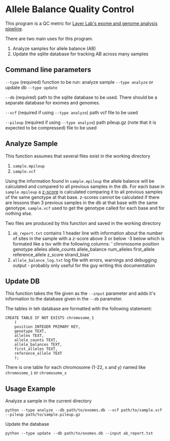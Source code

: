 # Allele Balance Quality Control

This program is a QC metric for [Layer Lab's exome and genome analysis pipeline](https://github.com/javaidm/layer_lab_vc).

There are two main uses for this program.
1. Analyze samples for allele balance (AB)
2. Update the sqlite database for tracking AB across many samples

## Command line parameters
`--type` (required) function to be run: analyze sample `--type analyze` or update db `--type update`

`--db` (required) path to the sqlite database to be used. There should be a separate database for exomes and genomes.

`--vcf` (required if using `--type analyze`) path vcf file to be used

`--pileup` (required if using `--type analyze`) path pileup.gz (note that it is expected to be compressed) file to be used

## Analyze Sample
This function assumes that several files exist in the working directory
1. `sample.mpileup`
2. `sample.vcf`

Using the information found in `sample.mpileup` the allele balance will be calculated and compared to all previous samples in the db. 
For each base in `sample.mpileup` a [z-score](https://en.wikipedia.org/wiki/Standard_score) is calculated comparing it to all previous samples of the same genotype at that base.
z-scores cannot be calculated if there are lessons than 3 previous samples in the db at that base with the same genotype.
`sample.vcf` used to get the genotype called for each base and for nothing else.

Two files are produced by this function and saved in the working directory
1. `ab_report.txt` contains 1 header line with information about the number of sites in the sample with a z-score above 3 or below -3 below which is formated like a tsv with the following columns: '  chromosome   position  genotype alleles allele_counts   allele_balance    num_alleles    first_allele   reference_allele  z_score  strand_bias'
2. `allele_balance_log.txt` log file with errors, warnings and debugging output - probably only useful for the guy writing this documentation

## Update DB

This function takes the file given as the `--input` parameter and adds it's information to the database given in the `--db` parameter.

The tables in teh database are formatted with the following statement:

    CREATE TABLE IF NOT EXISTS chromosome_1
        (
        position INTEGER PRIMARY KEY,
        genotype TEXT,
        alleles TEXT,
        allele_counts TEXT,
        allele_balances TEXT,
        first_alleles TEXT,
        reference_allele TEXT
        );
There is one table for each chromosome (1-22, x and y)  named like `chromosome_1` or `chromosome_x`
 
## Usage Example

Analyze a sample in the current directory

`python --type analyze --db path/to/exomes.db --vcf path/to/sample.vcf --pileup path/to/sample.pileup.gz`

Update the database

`python --type update --db path/to/exomes.db --input ab_report.txt`